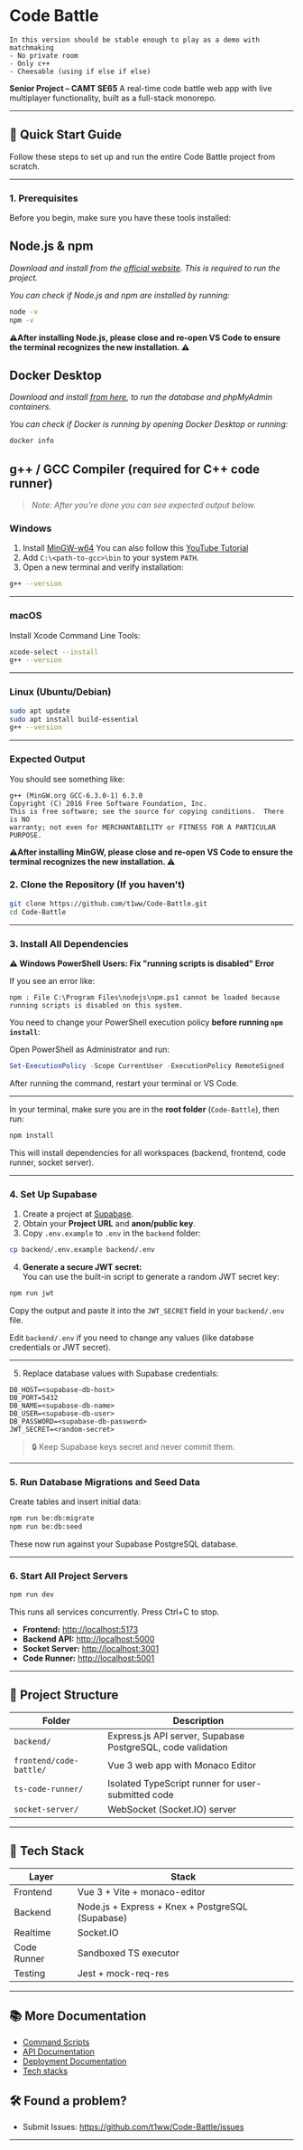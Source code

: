 # Code Battle

    In this version should be stable enough to play as a demo with matchmaking
    - No private room
    - Only c++
    - Cheesable (using if else if else)

**Senior Project – CAMT SE65**
A real-time code battle web app with live multiplayer functionality, built as a full-stack monorepo.

---

## 🚀 Quick Start Guide

Follow these steps to set up and run the entire Code Battle project from scratch.

---

### 1. Prerequisites

Before you begin, make sure you have these tools installed:

## Node.js & npm
  _Download and install from the [official website](https://nodejs.org/). This is required to run the project._

_You can check if Node.js and npm are installed by running:_

```bash
node -v
npm -v
```

  **⚠️After installing Node.js, please close and re-open VS Code to ensure the terminal recognizes the new installation. ⚠️**

## Docker Desktop  
  _Download and install [from here](https://www.docker.com/products/docker-desktop/), to run the database and phpMyAdmin containers._

_You can check if Docker is running by opening Docker Desktop or running:_

```bash
docker info
```

## g++ / GCC Compiler (required for C++ code runner)

> _Note: After you're done you can see expected output below._

### Windows

1. Install [MinGW-w64](https://sourceforge.net/projects/mingw)
   You can also follow this [YouTube Tutorial](https://www.youtube.com/watch?v=JsO58opI3SQ)
2. Add `C:\<path-to-gcc>\bin` to your system `PATH`.
3. Open a new terminal and verify installation:

```bash
g++ --version
```

---

### macOS

Install Xcode Command Line Tools:

```bash
xcode-select --install
g++ --version
```

---

### Linux (Ubuntu/Debian)

```bash
sudo apt update
sudo apt install build-essential
g++ --version
```

---

### Expected Output

You should see something like:

```
g++ (MinGW.org GCC-6.3.0-1) 6.3.0
Copyright (C) 2016 Free Software Foundation, Inc.
This is free software; see the source for copying conditions.  There is NO
warranty; not even for MERCHANTABILITY or FITNESS FOR A PARTICULAR PURPOSE.
```
  **⚠️After installing MinGW, please close and re-open VS Code to ensure the terminal recognizes the new installation. ⚠️**

### 2. Clone the Repository (If you haven't)

```bash
git clone https://github.com/t1ww/Code-Battle.git
cd Code-Battle
```

---

### 3. Install All Dependencies

**⚠️ Windows PowerShell Users: Fix "running scripts is disabled" Error**

If you see an error like:

```
npm : File C:\Program Files\nodejs\npm.ps1 cannot be loaded because running scripts is disabled on this system.
```

You need to change your PowerShell execution policy **before running `npm install`**:

Open PowerShell as Administrator and run:

```powershell
Set-ExecutionPolicy -Scope CurrentUser -ExecutionPolicy RemoteSigned
```

After running the command, restart your terminal or VS Code.

---

In your terminal, make sure you are in the **root folder** (`Code-Battle`), then run:

```bash
npm install
```

This will install dependencies for all workspaces (backend, frontend, code runner, socket server).

---

### 4. Set Up Supabase

1. Create a project at [Supabase](https://supabase.com/).
2. Obtain your **Project URL** and **anon/public key**.
3. Copy `.env.example` to `.env` in the `backend` folder:

```bash
cp backend/.env.example backend/.env
```

4. **Generate a secure JWT secret:**  
You can use the built-in script to generate a random JWT secret key:

```bash
npm run jwt
```

Copy the output and paste it into the `JWT_SECRET` field in your `backend/.env` file.

Edit `backend/.env` if you need to change any values (like database credentials or JWT secret).

---

5. Replace database values with Supabase credentials:

```
DB_HOST=<supabase-db-host>
DB_PORT=5432
DB_NAME=<supabase-db-name>
DB_USER=<supabase-db-user>
DB_PASSWORD=<supabase-db-password>
JWT_SECRET=<random-secret>
```

> 🔒 Keep Supabase keys secret and never commit them.

---

### 5. Run Database Migrations and Seed Data

Create tables and insert initial data:

```bash
npm run be:db:migrate
npm run be:db:seed
```

These now run against your Supabase PostgreSQL database.

---

### 6. Start All Project Servers

```bash
npm run dev
```

This runs all services concurrently. Press Ctrl+C to stop.

* **Frontend:** [http://localhost:5173](http://localhost:5173)
* **Backend API:** [http://localhost:5000](http://localhost:5000)
* **Socket Server:** [http://localhost:3001](http://localhost:3001)
* **Code Runner:** [http://localhost:5001](http://localhost:5001)

---

## 🧩 Project Structure

| Folder                  | Description                                                 |
| ----------------------- | ----------------------------------------------------------- |
| `backend/`              | Express.js API server, Supabase PostgreSQL, code validation |
| `frontend/code-battle/` | Vue 3 web app with Monaco Editor                            |
| `ts-code-runner/`       | Isolated TypeScript runner for user-submitted code          |
| `socket-server/`        | WebSocket (Socket.IO) server                                |

---

## 🧪 Tech Stack

| Layer       | Stack                                            |
| ----------- | ------------------------------------------------ |
| Frontend    | Vue 3 + Vite + monaco-editor                     |
| Backend     | Node.js + Express + Knex + PostgreSQL (Supabase) |
| Realtime    | Socket.IO                                        |
| Code Runner | Sandboxed TS executor                            |
| Testing     | Jest + mock-req-res                              |

---

## 📚 More Documentation

* [Command Scripts](_md/commands.md)
* [API Documentation](_md/API.md)
* [Deployment Documentation](_md/deploy.md)
* [Tech stacks](_md/TechStack.md)

## 🛠️ Found a problem?
* Submit Issues: https://github.com/t1ww/Code-Battle/issues

---